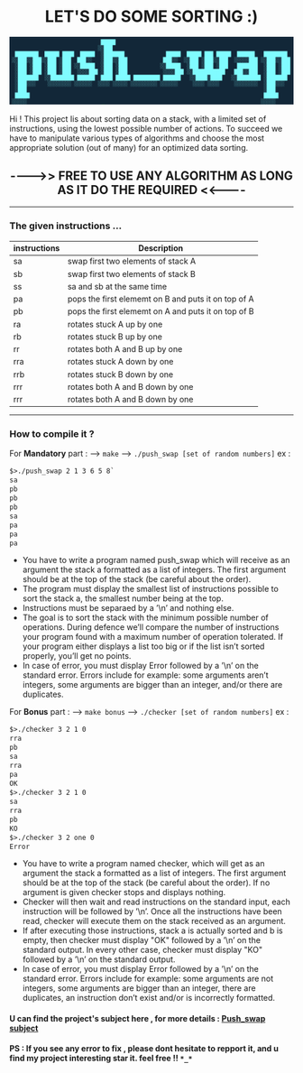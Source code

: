 
  <h1 align="center">  LET'S DO SOME SORTING :) </h1>


![enter image description here](https://raw.githubusercontent.com/ridaelfagrouch/push_swap_42/main/assets/push_swap.png)

Hi ! This project Iis about sorting data on a stack, with a limited set of instructions, using the lowest possible number of actions. To succeed we have to manipulate various types of algorithms and choose the most appropriate solution (out of many) for an optimized data sorting.

<h2 align="center"> ---->>  FREE TO USE ANY ALGORITHM AS LONG AS IT DO THE REQUIRED <<---- </h2>

---

### The given instructions ...
  
|instructions| Description |
|--|--|
| sa | swap first two elements of stack A |
|  sb|  swap first two elements of stack B |
|ss| sa and sb at the same time |
| pa |  pops the first elememt on B and puts it on top of A|
| pb |  pops the first elememt on A and puts it on top of B|
| ra |rotates stuck A up by one|
| rb | rotates stuck B up by one |
| rr |rotates both A and B up by one|
| rra | rotates stuck A down by one|
| rrb | rotates stuck B down by one
| rrr|rotates both A and B down by one|
| rrr | rotates both A and B down by one |
---
### How to compile it ? 
For **Mandatory** part : 
	 --> `make`
	 --> `./push_swap [set of random numbers]`
	 ex : 

    $>./push_swap 2 1 3 6 5 8`
    sa
    pb
    pb
    pb
    sa
    pa
    pa
    pa
-   You have to write a program named push_swap which will receive as an argument the stack a formatted as a list of integers. The first argument should be at the top of the stack (be careful about the order).
-   The program must display the smallest list of instructions possible to sort the stack a, the smallest number being at the top.
-   Instructions must be separaed by a ’\n’ and nothing else.
-   The goal is to sort the stack with the minimum possible number of operations. During defence we’ll compare the number of instructions your program found with a maximum number of operation tolerated. If your program either displays a list too big or if the list isn’t sorted properly, you’ll get no points.
-   In case of error, you must display Error followed by a ’\n’ on the standard error. Errors include for example: some arguments aren’t integers, some arguments are bigger than an integer, and/or there are duplicates.

For **Bonus** part : 
	  --> `make bonus`
	  --> `./checker [set of random numbers]`
	  ex :
	  
    $>./checker 3 2 1 0
    rra
    pb
    sa
    rra
    pa
    OK
    $>./checker 3 2 1 0
    sa
    rra
    pb
    KO
    $>./checker 3 2 one 0
    Error
-   You have to write a program named checker, which will get as an argument the stack a formatted as a list of integers. The first argument should be at the top of the stack (be careful about the order). If no argument is given checker stops and displays nothing.
-   Checker will then wait and read instructions on the standard input, each instruction will be followed by ’\n’. Once all the instructions have been read, checker will execute them on the stack received as an argument.
-   If after executing those instructions, stack a is actually sorted and b is empty, then checker must display "OK" followed by a ’\n’ on the standard output. In every other case, checker must display "KO" followed by a ’\n’ on the standard output.
-   In case of error, you must display Error followed by a ’\n’ on the standard error. Errors include for example: some arguments are not integers, some arguments are bigger than an integer, there are duplicates, an instruction don’t exist and/or is incorrectly formatted.
#### U can find the project's subject here , for more details : [Push_swap subject](https://cdn.intra.42.fr/pdf/pdf/56146/en.subject.pdf)
#### PS : If you see any error to fix , please dont hesitate to repport it, and u find my project interesting star it. feel free !! `*_*`

